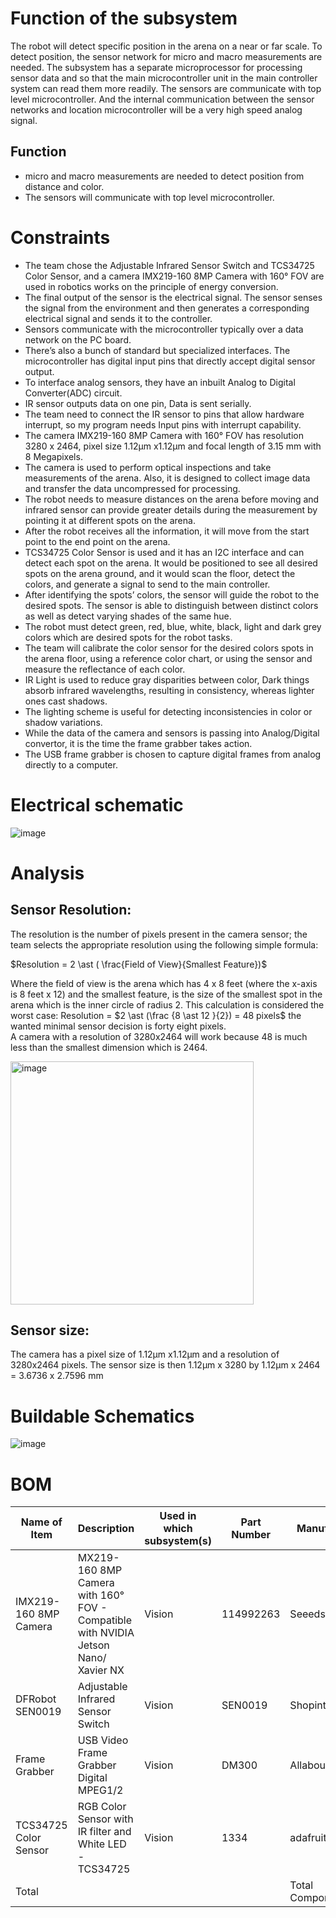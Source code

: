 # Function of the subsystem 

The robot will detect specific position in the arena on a near or far scale. To detect position, the sensor network for micro and macro measurements are needed. The subsystem has a separate microprocessor for processing sensor data and so that the main microcontroller unit in the main controller system can read them more readily. The sensors are communicate with top level microcontroller. And the internal communication between the sensor networks and location microcontroller will be a very high speed analog signal. 

## Function

-	micro and macro measurements are needed to detect position from distance and color.
-	The sensors will communicate with top level microcontroller.

# Constraints

- The team chose the Adjustable Infrared Sensor Switch and TCS34725 Color Sensor, and a camera IMX219-160 8MP Camera with 160° FOV are used in robotics works on the principle of energy conversion. 
- The final output of the sensor is the electrical signal. The sensor senses the signal from the environment and then generates a corresponding electrical signal and sends it to the controller. 
- Sensors communicate with the microcontroller typically over a data network on the PC board. 
- There’s also a bunch of standard but specialized interfaces. The microcontroller has digital input pins that directly accept digital sensor output. 
- To interface analog sensors, they have an inbuilt Analog to Digital Converter(ADC) circuit. 
- IR sensor outputs data on one pin, Data is sent serially. 
- The team need to connect the IR sensor to pins that allow hardware interrupt, so my program needs Input pins with interrupt capability.
- The camera IMX219-160 8MP Camera with 160° FOV has resolution 3280 x 2464, pixel size 1.12µm x1.12µm and focal length of 3.15 mm with 8 Megapixels. 
- The camera is used to perform optical inspections and take measurements of the arena. Also, it is designed to collect image data and transfer the data uncompressed for processing. 
- The robot needs to measure distances on the arena before moving and infrared sensor can provide greater details during the measurement by pointing it at different spots on the arena.
- After the robot receives all the information, it will move from the start point to the end point on the arena. 
- TCS34725 Color Sensor is used and it has an I2C interface and can detect each spot on the arena. It would be positioned to see all desired spots on the arena ground, and it would scan the floor, detect the colors, and generate a signal to send to the main controller. 
- After identifying the spots’ colors, the sensor will guide the robot to the desired spots. The sensor is able to distinguish between distinct colors as well as detect varying shades of the same hue. 
- The robot must detect green, red, blue, white, black, light and dark grey colors which are desired spots for the robot tasks. 
- The team will calibrate the color sensor for the desired colors spots in the arena floor, using a reference color chart, or using the sensor and measure the reflectance of each color. 
- IR Light is used to reduce gray disparities between color, Dark things absorb infrared wavelengths, resulting in consistency, whereas lighter ones cast shadows. 
- The lighting scheme is useful for detecting inconsistencies in color or shadow variations. 
- While the data of the camera and sensors is passing into Analog/Digital convertor, it is the time the frame grabber takes action. 
- The USB frame grabber is chosen to capture digital frames from analog directly to a computer. 

# Electrical schematic

![image](https://user-images.githubusercontent.com/112426690/205468942-25415667-2eaf-475b-8df1-1502408113aa.png)


# Analysis 

## Sensor Resolution: 
The resolution is the number of pixels present in the camera sensor; the team selects the appropriate resolution using the following simple formula: 

$Resolution = 2 \ast ( \frac{Field of View}{Smallest Feature})$

Where the field of view is the arena which has 4 x 8 feet (where the x-axis is 8 feet x 12) and the smallest feature, is the size of the smallest spot in the arena which is the inner circle of radius 2. 
This calculation is considered the worst case:
Resolution = $2 \ast (\frac {8 \ast 12 }{2})  = 48 pixels$
the wanted minimal sensor decision is forty eight pixels.  
A camera with a resolution of 3280x2464 will work because 48 is much less than the smallest dimension which is 2464.


<img width="389" alt="image" src="https://user-images.githubusercontent.com/112426690/203201133-8d6a9e50-2918-44fe-aebc-3fe7c1250a9f.png">

## Sensor size: 
The camera has a pixel size of 1.12µm x1.12µm and a resolution of 3280x2464 pixels. 
The sensor size is then 1.12µm x 3280 by 1.12µm x 2464 = 3.6736 x 2.7596 mm 


# Buildable Schematics 

![image](https://user-images.githubusercontent.com/112426690/205469036-c2495e03-7620-4bf3-a2aa-b7e5d7ffc44b.jpeg)


# BOM

| Name of Item          | Description                                                                        | Used in which subsystem(s) | Part Number | Manufacturer     | Quantity | Price      | Total  |
|-----------------------|------------------------------------------------------------------------------------|----------------------------|-------------|------------------|----------|------------|--------|
| IMX219-160 8MP Camera | MX219-160 8MP Camera with 160° FOV - Compatible with NVIDIA Jetson Nano/ Xavier NX | Vision                     | 114992263   | Seeedstudio      | 1        | 22.9       | 22.9   |
| DFRobot SEN0019       | Adjustable Infrared Sensor Switch                                                  | Vision                     | SEN0019     | Shopintertex     | 1        | 10.99      | 10.99  |
| Frame Grabber         | USB Video Frame Grabber Digital MPEG1/2                                            | Vision                     | DM300       | Allaboutadapters | 1        | 23         | 23     |
| TCS34725 Color Sensor | RGB Color Sensor with IR filter and White LED - TCS34725                           | Vision                     | 1334        | adafruit         | 1        | 7.95       | 7.95   |
| Total                 |                                                                                    |                            |             | Total Components | 4        | Total Cost | 64.84 |

